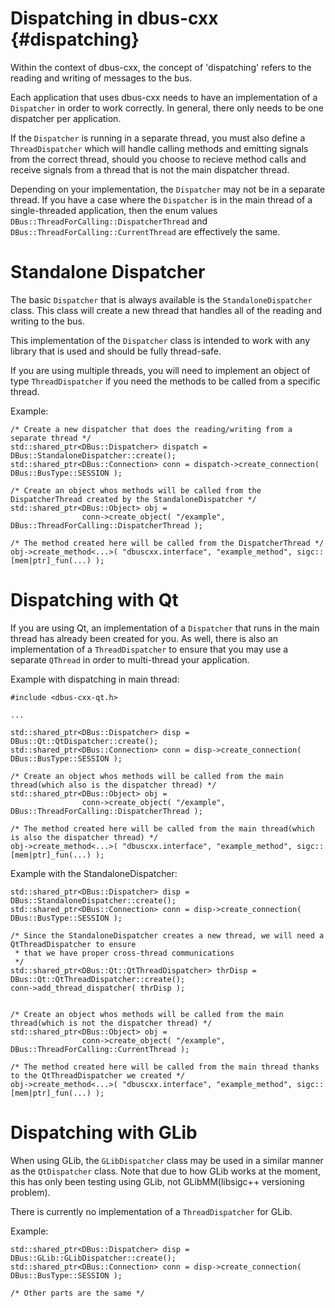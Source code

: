 Dispatching in dbus-cxx {#dispatching}
===

Within the context of dbus-cxx, the concept of 'dispatching' refers
to the reading and writing of messages to the bus.

Each application that uses dbus-cxx needs to have an implementation
of a `Dispatcher` in order to work correctly.  In general, there
only needs to be one dispatcher per application.

If the `Dispatcher` is running in a separate thread, you must also
define a `ThreadDispatcher` which will handle calling methods and
emitting signals from the correct thread, should you choose to recieve
method calls and receive signals from a thread that is not the main
dispatcher thread.

Depending on your implementation, the `Dispatcher` may not be in a
separate thread.  If you have a case where the `Dispatcher` is in
the main thread of a single-threaded application, then the enum values
`DBus::ThreadForCalling::DispatcherThread` and
`DBus::ThreadForCalling::CurrentThread` are effectively the same.

# Standalone Dispatcher

The basic `Dispatcher` that is always available is the
`StandaloneDispatcher` class.  This class will create a new thread
that handles all of the reading and writing to the bus.

This implementation of the `Dispatcher` class is intended to work
with any library that is used and should be fully thread-safe.

If you are using multiple threads, you will need to implement
an object of type `ThreadDispatcher` if you need the methods to
be called from a specific thread.

Example:

```
/* Create a new dispatcher that does the reading/writing from a separate thread */
std::shared_ptr<DBus::Dispatcher> dispatch = DBus::StandaloneDispatcher::create();
std::shared_ptr<DBus::Connection> conn = dispatch->create_connection( DBus::BusType::SESSION );

/* Create an object whos methods will be called from the DispatcherThread created by the StandaloneDispatcher */
std::shared_ptr<DBus::Object> obj =
                conn->create_object( "/example", DBus::ThreadForCalling::DispatcherThread );

/* The method created here will be called from the DispatcherThread */
obj->create_method<...>( "dbuscxx.interface", "example_method", sigc::[mem|ptr]_fun(...) );
```

# Dispatching with Qt

If you are using Qt, an implementation of a `Dispatcher` that runs in the main thread
has already been created for you.  As well, there is also an implementation of a
`ThreadDispatcher` to ensure that you may use a separate `QThread` in order to
multi-thread your application.

Example with dispatching in main thread:

```
#include <dbus-cxx-qt.h>

...

std::shared_ptr<DBus::Dispatcher> disp = DBus::Qt::QtDispatcher::create();
std::shared_ptr<DBus::Connection> conn = disp->create_connection( DBus::BusType::SESSION );

/* Create an object whos methods will be called from the main thread(which also is the dispatcher thread) */
std::shared_ptr<DBus::Object> obj =
                conn->create_object( "/example", DBus::ThreadForCalling::DispatcherThread );

/* The method created here will be called from the main thread(which is also the dispatcher thread) */
obj->create_method<...>( "dbuscxx.interface", "example_method", sigc::[mem|ptr]_fun(...) );
```

Example with the StandaloneDispatcher:

```
std::shared_ptr<DBus::Dispatcher> disp = DBus::StandaloneDispatcher::create();
std::shared_ptr<DBus::Connection> conn = disp->create_connection( DBus::BusType::SESSION );

/* Since the StandaloneDispatcher creates a new thread, we will need a QtThreadDispatcher to ensure
 * that we have proper cross-thread communications
 */
std::shared_ptr<DBus::Qt::QtThreadDispatcher> thrDisp = DBus::Qt::QtThreadDispatcher::create();
conn->add_thread_dispatcher( thrDisp );


/* Create an object whos methods will be called from the main thread(which is not the dispatcher thread) */
std::shared_ptr<DBus::Object> obj =
                conn->create_object( "/example", DBus::ThreadForCalling::CurrentThread );

/* The method created here will be called from the main thread thanks to the QtThreadDispatcher we created */
obj->create_method<...>( "dbuscxx.interface", "example_method", sigc::[mem|ptr]_fun(...) );
```

# Dispatching with GLib

When using GLib, the `GLibDispatcher` class may be used in a similar manner as the
`QtDispatcher` class.  Note that due to how GLib works at the moment, this has only
been testing using GLib, not GLibMM(libsigc++ versioning problem).

There is currently no implementation of a `ThreadDispatcher` for GLib.

Example:

```
std::shared_ptr<DBus::Dispatcher> disp = DBus::GLib::GLibDispatcher::create();
std::shared_ptr<DBus::Connection> conn = disp->create_connection( DBus::BusType::SESSION );

/* Other parts are the same */
```
